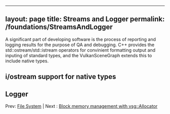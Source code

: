  ---
layout: page
title: Streams and Logger
permalink: /foundations/StreamsAndLogger
---

A significant part of developing software is the process of reporting and logging results for the purpose of QA and debugging. C++ provides the std::ostream/std::istream operators for convinient formatting output and inputing of standard types, and the VulkanSceneGraph extends this to include native types.

## i/ostream support for native types

## Logger

Prev: [File System](FileSystem.md) | Next : [Block memory management with vsg::Allocator](Allocator.md)

